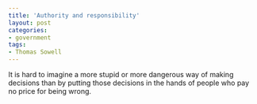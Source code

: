 ```yaml
---
title: 'Authority and responsibility'
layout: post
categories:
- government
tags:
- Thomas Sowell
---
```


It is hard to imagine a more stupid or more dangerous way of making decisions than by putting those decisions in the hands of people who pay no price for being wrong.